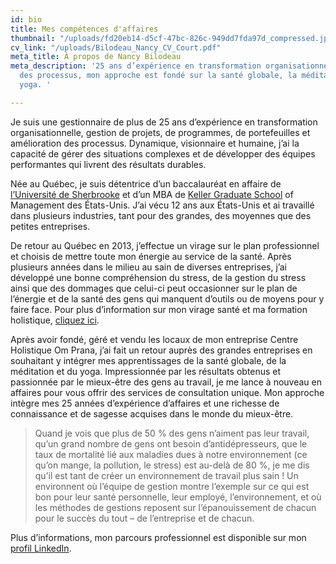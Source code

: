 ```yaml
---
id: bio
title: Mes compétences d'affaires
thumbnail: "/uploads/fd20eb14-d5cf-47bc-826c-949dd7fda97d_compressed.jpg"
cv_link: "/uploads/Bilodeau_Nancy_CV_Court.pdf"
meta_title: À propos de Nancy Bilodeau
meta_description: '25 ans d’expérience en transformation organisationnelle et amélioration
  des processus, mon approche est fondé sur la santé globale, la méditation et le
  yoga. '

---
```

Je suis une gestionnaire de plus de 25 ans d’expérience en transformation organisationnelle, gestion de projets, de programmes, de portefeuilles et amélioration des processus. Dynamique, visionnaire et humaine, j’ai la capacité de gérer des situations complexes et de développer des équipes performantes qui livrent des résultats durables.

Née au Québec, je suis détentrice d’un baccalauréat en affaire de [l’Université de Sherbrooke](https://www.usherbrooke.ca/) et d’un MBA de [Keller Graduate School](https://www.keller.edu/) of Management des États-Unis. J’ai vécu 12 ans aux États-Unis et ai travaillé dans plusieurs industries, tant pour des grandes, des moyennes que des petites entreprises.

De retour au Québec en 2013, j’effectue un virage sur le plan professionnel et choisis de mettre toute mon énergie au service de la santé. Après plusieurs années dans le milieu au sain de diverses entreprises, j’ai développé une bonne compréhension du stress, de la gestion du stress ainsi que des dommages que celui-ci peut occasionner sur le plan de l’énergie et de la santé des gens qui manquent d’outils ou de moyens pour y faire face. Pour plus d’information sur mon virage santé et ma formation holistique, [cliquez ici](https://coaching.nancybilodeau.com/a-propos).

Après avoir fondé, géré et vendu les locaux de mon entreprise Centre Holistique Om Prana, j’ai fait un retour auprès des grandes entreprises en souhaitant y intégrer mes apprentissages de la santé globale, de la méditation et du yoga. Impressionnée par les résultats obtenus et passionnée par le mieux-être des gens au travail, je me lance à nouveau en affaires pour vous offrir des services de consultation unique. Mon approche intègre mes 25 années d’expérience d’affaires et une richesse de connaissance et de sagesse acquises dans le monde du mieux-être.

> Quand je vois que plus de 50 % des gens n’aiment pas leur travail, qu’un grand nombre de gens ont besoin d’antidépresseurs, que le taux de mortalité lié aux maladies dues à notre environnement (ce qu’on mange, la pollution, le stress) est au-delà de 80 %, je me dis qu’il est tant de créer un environnement de travail plus sain ! Un environnent où l’équipe de gestion montre l’exemple sur ce qui est bon pour leur santé personnelle, leur employé, l’environnement, et où les méthodes de gestions reposent sur l’épanouissement de chacun pour le succès du tout – de l’entreprise et de chacun.

Plus d’informations, mon parcours professionnel est disponible sur mon [profil LinkedIn](https://ca.linkedin.com/in/nancybilodeau).